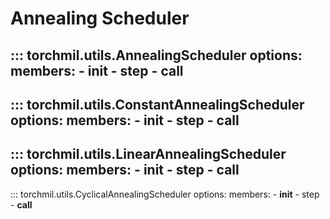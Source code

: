 # Annealing Scheduler
::: torchmil.utils.AnnealingScheduler
    options:
        members:
            - __init__
            - step
            - __call__
------------
::: torchmil.utils.ConstantAnnealingScheduler
    options:
        members:
            - __init__
            - step
            - __call__
------------
::: torchmil.utils.LinearAnnealingScheduler
    options:
        members:
            - __init__
            - step
            - __call__
------------
::: torchmil.utils.CyclicalAnnealingScheduler
    options:
        members:
            - __init__
            - step
            - __call__
